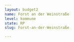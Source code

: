 ```yaml
---
layout: budget2
name: Forst an der Weinstraße
level: kommune
state: RP
slug: Forst-an-der-Weinstraße

---
```



